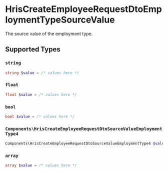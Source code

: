 # HrisCreateEmployeeRequestDtoEmploymentTypeSourceValue

The source value of the employment type.


## Supported Types

### `string`

```php
string $value = /* values here */
```

### `float`

```php
float $value = /* values here */
```

### `bool`

```php
bool $value = /* values here */
```

### `Components\HrisCreateEmployeeRequestDtoSourceValueEmploymentType4`

```php
Components\HrisCreateEmployeeRequestDtoSourceValueEmploymentType4 $value = /* values here */
```

### `array`

```php
array $value = /* values here */
```

